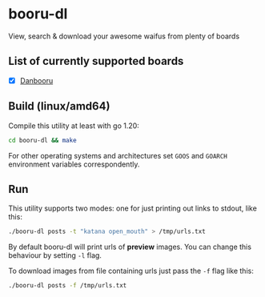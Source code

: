 # booru-dl
View, search &amp; download your awesome waifus from plenty of boards

## List of currently supported boards

- [x] [Danbooru](https://danbooru.donmai.us)

## Build (linux/amd64)
Compile this utility at least with go 1.20:

```bash
cd booru-dl && make
```

For other operating systems and architectures set `GOOS` and `GOARCH` environment variables correspondently.

## Run
This utility supports two modes: one for just printing out links to stdout, like this:

```bash
./booru-dl posts -t "katana open_mouth" > /tmp/urls.txt
```
By default booru-dl will print urls of **preview** images. You can change this behaviour by setting `-l` flag.

To download images from file containing urls just pass the `-f` flag like this:
```bash
./booru-dl posts -f /tmp/urls.txt
```
